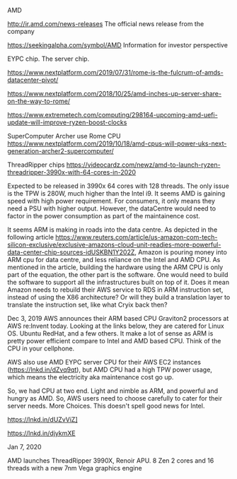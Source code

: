 AMD

http://ir.amd.com/news-releases  The official news release from the company

https://seekingalpha.com/symbol/AMD  Information for investor perspective



EYPC chip. The server chip.

https://www.nextplatform.com/2019/07/31/rome-is-the-fulcrum-of-amds-datacenter-pivot/

https://www.nextplatform.com/2018/10/25/amd-inches-up-server-share-on-the-way-to-rome/

https://www.extremetech.com/computing/298164-upcoming-amd-uefi-update-will-improve-ryzen-boost-clocks




SuperComputer Archer use Rome CPU
https://www.nextplatform.com/2019/10/18/amd-cpus-will-power-uks-next-generation-archer2-supercomputer/

 
ThreadRipper chips 
https://videocardz.com/newz/amd-to-launch-ryzen-threadripper-3990x-with-64-cores-in-2020

Expected to be released in 3990x 64 cores with 128 threads.  The only issue is the TPW is 280W, much higher than the Intel i9. 
It seems AMD is gaining speed with high power requirement.  For consumers, it only means they need a PSU with higher output.  However, the dataCentre would need to factor in the power consumption as part of the maintainence cost. 

It seems ARM is making in roads into the data centre. As depicted in the following article https://www.reuters.com/article/us-amazon-com-tech-silicon-exclusive/exclusive-amazons-cloud-unit-readies-more-powerful-data-center-chip-sources-idUSKBN1Y202Z,  Amazon is pouring money into ARM cpu for data centre, and less reliance on the Intel and AMD CPU.  As mentioned in the article, building the hardware using the ARM CPU is only part of the equation, the other part is the software.  One would need to build the software to support all the infrastructures built on top of it.  Does it mean Amazon needs to rebuild their AWS service to RDS in ARM instruction set, instead of using the X86 architecture?  Or will they build a translation layer to translate the instruction set, like what Cryix back then?


Dec 3, 2019 
AWS announces their ARM based CPU Graviton2 processors at AWS re:Invent today.  Looking at the links below, they are catered for Linux OS.   Ubuntu RedHat, and a few others.  It make a lot of sense as ARM is pretty power efficient compare to Intel and AMD based CPU.  Think of the CPU in your cellphone.

AWS also use AMD EYPC server CPU for their AWS EC2 instances (https://lnkd.in/dZvq9qt), but AMD CPU had a high TPW power usage, which means the electricity aka maintenance cost go up. 

So, we had CPU at two end.  Light and nimble as ARM, and powerful and hungry as AMD.  So, AWS users need to choose carefully to cater for their server needs.  More Choices.  This doesn't spell good news for Intel.

https://lnkd.in/dUZvViZ]

https://lnkd.in/djykmXE

Jan 7, 2020

AMD launches ThreadRipper 3990X, Renoir APU.
8 Zen 2 cores and 16 threads with a new 7nm Vega graphics engine
